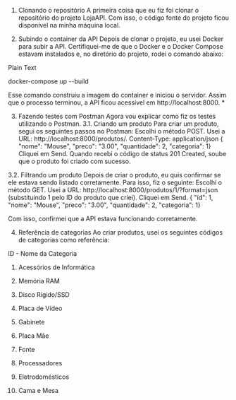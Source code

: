1. Clonando o repositório
A primeira coisa que eu fiz foi clonar o repositório do projeto LojaAPI.
Com isso, o código fonte do projeto ficou disponível na minha máquina local.



2. Subindo o container da API
Depois de clonar o projeto, eu usei Docker para subir a API. Certifiquei-me de que o Docker e o Docker Compose estavam instalados e, no diretório do projeto, rodei o comando abaixo:


Plain Text

docker-compose up --build


Esse comando construiu a imagem do container e iniciou o servidor. Assim que o processo terminou, a API ficou acessível em http://localhost:8000.
*

3. Fazendo testes com Postman
Agora vou explicar como fiz os testes utilizando o Postman.
3.1. Criando um produto
Para criar um produto, segui os seguintes passos no Postman:
Escolhi o método POST.
Usei a URL: http://localhost:8000/produtos/.
Content-Type: application/json
{ "nome": "Mouse", "preco": "3.00", "quantidade": 2, "categoria": 1}
Cliquei em Send.
Quando recebi o código de status 201 Created, soube que o produto foi criado com sucesso.

3.2. Filtrando um produto
Depois de criar o produto, eu quis confirmar se ele estava sendo listado corretamente. Para isso, fiz o seguinte:
Escolhi o método GET.
Usei a URL: http://localhost:8000/produtos/1/?format=json (substituindo 1 pelo ID do produto que criei).
Cliquei em Send.
{ "id": 1, "nome": "Mouse", "preco": "3.00", "quantidade": 2, "categoria": 1}

Com isso, confirmei que a API estava funcionando corretamente.



4. Referência de categorias
Ao criar produtos, usei os seguintes códigos de categorias como referência:

ID - Nome da Categoria

1. Acessórios de Informática

2. Memória RAM

3. Disco Rígido/SSD

4. Placa de Vídeo

5. Gabinete

6. Placa Mãe

7. Fonte

8. Processadores

9. Eletrodomésticos

10. Cama e Mesa
